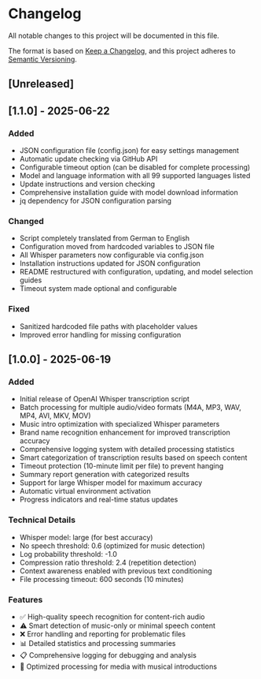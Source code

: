 # Changelog

All notable changes to this project will be documented in this file.

The format is based on [Keep a Changelog](https://keepachangelog.com/en/1.0.0/),
and this project adheres to [Semantic Versioning](https://semver.org/spec/v2.0.0.html).

## [Unreleased]

## [1.1.0] - 2025-06-22

### Added
- JSON configuration file (config.json) for easy settings management
- Automatic update checking via GitHub API
- Configurable timeout option (can be disabled for complete processing)
- Model and language information with all 99 supported languages listed
- Update instructions and version checking
- Comprehensive installation guide with model download information
- jq dependency for JSON configuration parsing

### Changed
- Script completely translated from German to English
- Configuration moved from hardcoded variables to JSON file
- All Whisper parameters now configurable via config.json
- Installation instructions updated for JSON configuration
- README restructured with configuration, updating, and model selection guides
- Timeout system made optional and configurable

### Fixed
- Sanitized hardcoded file paths with placeholder values
- Improved error handling for missing configuration

## [1.0.0] - 2025-06-19

### Added
- Initial release of OpenAI Whisper transcription script
- Batch processing for multiple audio/video formats (M4A, MP3, WAV, MP4, AVI, MKV, MOV)
- Music intro optimization with specialized Whisper parameters
- Brand name recognition enhancement for improved transcription accuracy
- Comprehensive logging system with detailed processing statistics
- Smart categorization of transcription results based on speech content
- Timeout protection (10-minute limit per file) to prevent hanging
- Summary report generation with categorized results
- Support for large Whisper model for maximum accuracy
- Automatic virtual environment activation
- Progress indicators and real-time status updates

### Technical Details
- Whisper model: large (for best accuracy)
- No speech threshold: 0.6 (optimized for music detection)
- Log probability threshold: -1.0
- Compression ratio threshold: 2.4 (repetition detection)
- Context awareness enabled with previous text conditioning
- File processing timeout: 600 seconds (10 minutes)

### Features
- ✅ High-quality speech recognition for content-rich audio
- ⚠️ Smart detection of music-only or minimal speech content  
- ❌ Error handling and reporting for problematic files
- 📊 Detailed statistics and processing summaries
- 📋 Comprehensive logging for debugging and analysis
- 🎵 Optimized processing for media with musical introductions